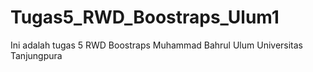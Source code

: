 # Tugas5_RWD_Boostraps_Ulum1
Ini adalah tugas 5 RWD Boostraps Muhammad Bahrul Ulum Universitas Tanjungpura
